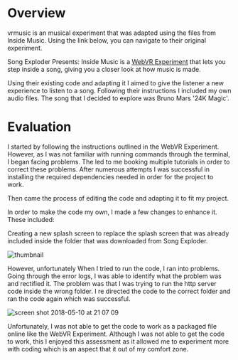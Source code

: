 # Overview 

vrmusic is an musical experiment that was adapted using the files from Inside Music. Using the link below, you can navigate to their original experiment.

Song Exploder Presents: Inside Music is a [WebVR Experiment](https://webvrexperiments.com) that lets you step inside a song, giving you a closer look at how music is made.

Using their existing code and adapting it I aimed to give the listener a new experience to listen to a song. Following their instructions I included my own audio files. The song that I decided to explore was Bruno Mars '24K Magic'. 

# Evaluation

I started by following the instructions outlined in the WebVR Experiment. However, as I was not familiar with running commands through the terminal, I began facing problems. The led to me booking multiple tutorials in order to correct these problems. After numerous attempts I was successful in installing the required dependencies needed in order for the project to work. 

Then came the process of editing the code and adapting it to fit my project.

In order to make the code my own, I made a few changes to enhance it. These included:

Creating a new splash screen to replace the splash screen that was already included inside the folder that was downloaded from Song Exploder.

![thumbnail](https://user-images.githubusercontent.com/37668168/39891269-03bf2382-5495-11e8-8e88-d70a8c5ddaa8.png)

However, unfortunately When I tried to run the code, I ran into problems. Going through the error logs, I was able to identify what the problem was and rectified it. The problem was that I was trying to run the http server code inside the wrong folder. I re directed the code to the correct folder and ran the code again which was successful.

![screen shot 2018-05-10 at 21 07 09](https://user-images.githubusercontent.com/37668168/39891721-3fb70af2-5496-11e8-9a52-63ddf26c8829.png)

Unfortunately, I was not able to get the code to work as a packaged file online like the WebVR Experiment. Although I was not able to get the code to work, this I enjoyed this assessment as it allowed me to experiment more with coding which is an aspect that it out of my comfort zone.  






